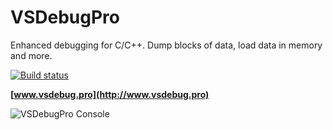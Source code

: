 # VSDebugPro
Enhanced debugging for C/C++. Dump blocks of data, load data in memory and more.

[![Build status](https://ci.appveyor.com/api/projects/status/y1b8p5ncabjbv4kn?svg=true)](https://ci.appveyor.com/project/ovidiuvio/vsdebugpro)

**[www.vsdebug.pro](http://www.vsdebug.pro)**

![VSDebugPro Console](http://www.vsdebug.pro/assets/img/vsd_console.png)

